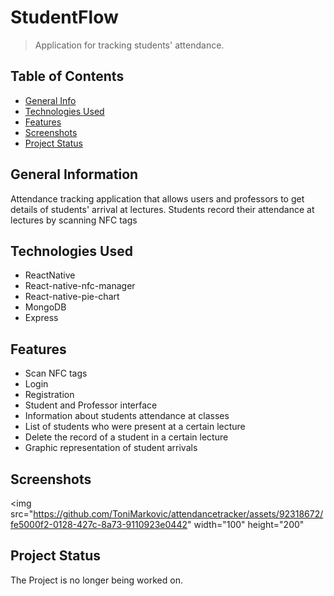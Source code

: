 # StudentFlow
> Application for tracking students' attendance.

## Table of Contents
* [General Info](#general-information)
* [Technologies Used](#technologies-used)
* [Features](#features)
* [Screenshots](#screenshots)
* [Project Status](#project-status)


## General Information
Attendance tracking application that allows users and professors to get details of students' arrival at lectures. Students record their attendance at lectures by scanning NFC tags


## Technologies Used
- ReactNative
- React-native-nfc-manager
- React-native-pie-chart
- MongoDB
- Express


## Features
- Scan NFC tags
- Login
- Registration
- Student and Professor interface
- Information about students attendance at classes
- List of students who were present at a certain lecture
- Delete the record of a student in a certain lecture
- Graphic representation of student arrivals


## Screenshots
<img src="https://github.com/ToniMarkovic/attendancetracker/assets/92318672/fe5000f2-0128-427c-8a73-9110923e0442" width="100" height="200"


## Project Status
The Project is no longer being worked on.

